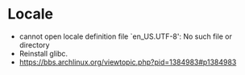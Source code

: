 
# Locale 
- cannot open locale definition file `en_US.UTF-8': No such file or directory
- Reinstall glibc.
- https://bbs.archlinux.org/viewtopic.php?pid=1384983#p1384983




